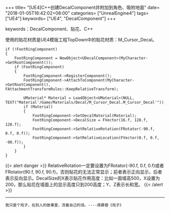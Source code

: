 +++
title= "[UE4]C++创建DecalComponent并附加到角色、吸附地面"
date= "2018-01-05T16:42:02+08:00"
categories= ["UnrealEngine4"]
tags= ["UE4"]
keywords= ["UE4", "DecalComponent"]
+++

keywords：DecalComponent、贴花、C++

使用的贴花材质是UE4模版工程TopDown中的贴花材质：M_Cursor_Decal。

    if (!FootRingComponent)
	{
		FootRingComponent = NewObject<UDecalComponent>(MyCharacter->GetRootComponent());
		if (FootRingComponent)
		{
			FootRingComponent->RegisterComponent();
			FootRingComponent->AttachToComponent(MyCharacter->GetRootComponent(), FAttachmentTransformRules::KeepRelativeTransform);

			UMaterial* Material = LoadObject<UMaterial>(NULL, TEXT("Material'/Game/Materials/Decal/M_Cursor_Decal.M_Cursor_Decal'"));
			if (Material)
			{
				FootRingComponent->SetDecalMaterial(Material);
				FootRingComponent->DecalSize = FVector(16.f, 128.f, 128.f);
				FootRingComponent->SetRelativeRotation(FRotator(-90.f, 0.f, 0.f));
				FootRingComponent->SetRelativeLocation(FVector(0.f, 0.f, -90.f));
			}
		}
	}
    
{{< alert danger >}}
RelativeRotation一定要设置为FRotator(-90.f, 0.f, 0.f)或者FRotator(90.f, 90.f, 90.f)，否则贴花的无法正常显示；前者表示正向显示，后者表示反向显示。DecalSize的X表示贴花作用高度：比如一面墙高500，X设置为200，那么贴花在墙面上的显示高度只到200高度；Y、Z表示长和宽。
{{< /alert >}}

***
`我只是个戏子，在别人的故事里，流着自己的泪。----席慕蓉《戏子》`